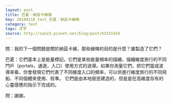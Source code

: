 ```yaml
---
layout: post
title: 巴夏：納茲卡線條
key: 20180110_text_巴夏：納茲卡線條
category: text
tags: 文字
source: http://san23.pixnet.net/blog/post/63315424
---
```



問：我的下一個問題是關於納茲卡線，那些線條的目的是什麼？誰製造了它們？

巴夏：它們基本上是能量標記。它們是某些能量頻率的描繪，描繪維度旅行的不同門戶（portals，通道，入口）使用方式的波導。如果你測量它們，把它們當成波導來看，你會發現它們代表了不同維度入口的頻率，可以供進行維度旅行的不同飛船、不同個體來使用、校準。
它們是由本地居民建造的，但是是在高維度存有的心靈感應的指示下完成的。

問：謝謝。
